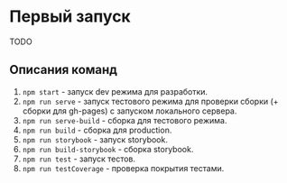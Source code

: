 # Первый запуск

TODO

## Описания команд

1. `npm start` - запуск dev режима для разработки.
2. `npm run serve` - запуск тестового режима для проверки сборки (+ сборки для gh-pages) с запуском локального сервера.
3. `npm run serve-build` - сборка для тестового режима.
4. `npm run build` - сборка для production.
5. `npm run storybook` - запуск storybook.
6. `npm run build-storybook` - сборка storybook.
7. `npm run test` - запуск тестов.
8. `npm run testCoverage` - проверка покрытия тестами.
